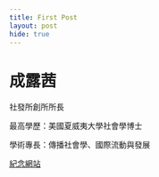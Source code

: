 ```yaml
---
title: First Post
layout: post
hide: true
---
```


# 成露茜

社發所創所所長

最高學歷：美國夏威夷大學社會學博士

學術專長：傳播社會學、國際流動與發展

[紀念網站](http://www.luciememory.org/)
